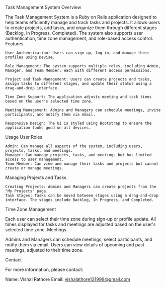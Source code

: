 Task Management System
Overview

The Task Management System is a Ruby on Rails application designed to help teams efficiently manage and track tasks and projects. It allows users to create projects, add tasks, and organize them through different stages (Backlog, In Progress, Completed). The system also supports user authentication, time zone management, and role-based access control.
Features

    User Authentication: Users can sign up, log in, and manage their profiles using Devise.

    Role Management: The system supports multiple roles, including Admin, Manager, and Team Member, each with different access permissions.

    Project and Task Management: Users can create projects and tasks, assign tasks to different stages, and update their status using a drag-and-drop interface.

    Time Zone Support: The application adjusts meeting and task times based on the user's selected time zone.

    Meeting Management: Admins and Managers can schedule meetings, invite participants, and notify them via email.

    Responsive Design: The UI is styled using Bootstrap to ensure the application looks good on all devices.



Usage
User Roles

    Admin: Can manage all aspects of the system, including users, projects, tasks, and meetings.
    Manager: Can manage projects, tasks, and meetings but has limited access to user management.
    Team Member: Can view and manage their tasks and projects but cannot create or manage meetings.

Managing Projects and Tasks

    Creating Projects: Admins and Managers can create projects from the "My Projects" page.
    Task Stages: Tasks can be moved between stages using a drag-and-drop interface. The stages include Backlog, In Progress, and Completed.

Time Zone Management

Each user can select their time zone during sign-up or profile update. All times displayed for tasks and meetings are adjusted based on the user's selected time zone.
Meetings

Admins and Managers can schedule meetings, select participants, and notify them via email. Users can view details of upcoming and past meetings, adjusted to their time zone.


Contact

For more information, please contact:

Name: Vishal Rathore
Email: vishalathore131999@gmail.com